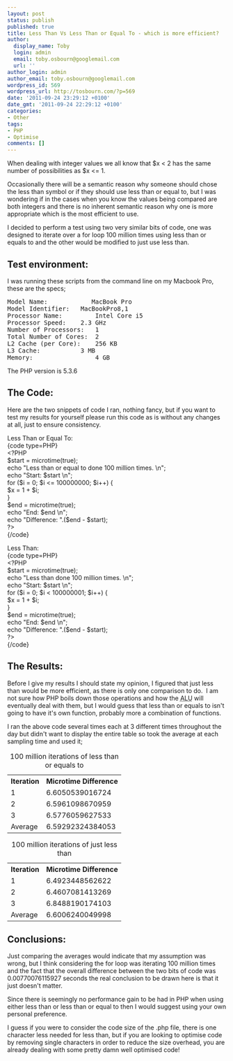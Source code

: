```yaml
---
layout: post
status: publish
published: true
title: Less Than Vs Less Than or Equal To - which is more efficient?
author:
  display_name: Toby
  login: admin
  email: toby.osbourn@googlemail.com
  url: ''
author_login: admin
author_email: toby.osbourn@googlemail.com
wordpress_id: 569
wordpress_url: http://tosbourn.com/?p=569
date: '2011-09-24 23:29:12 +0100'
date_gmt: '2011-09-24 22:29:12 +0100'
categories:
- Other
tags:
- PHP
- Optimise
comments: []
---
```

<p>When dealing with integer values we all know that $x &lt; 2 has the same number of possibilities as $x &lt;= 1.</p>
<p>Occasionally there will be a semantic reason why someone should chose the less than symbol or if they should use less than or equal to, but I was wondering if in the cases when you know the values being compared are both integers and there is no inherent semantic reason why one is more appropriate which is the most efficient to use.</p>
<p>I decided to perform a test using two very similar bits of code, one was designed to iterate over a for loop 100 million times using less than or equals to and the other would be modified to just use less than.</p>
<h2>Test environment:</h2>
<p>I was running these scripts from the command line on my Macbook Pro, these are the specs;</p>
<pre>Model Name:	        MacBook Pro
Model Identifier:	MacBookPro8,1
Processor Name:	        Intel Core i5
Processor Speed:	2.3 GHz
Number of Processors:	1
Total Number of Cores:	2
L2 Cache (per Core):	256 KB
L3 Cache:	        3 MB
Memory:	                4 GB</pre>
<p>The PHP version is 5.3.6</p>
<h2>The Code:</h2>
<p>Here are the two snippets of code I ran, nothing fancy, but if you want to test my results for yourself please run this code as is without any changes at all, just to ensure consistency.</p>
<p>Less Than or Equal To:<br />
{code type=PHP}<br />
&lt;?PHP<br />
$start = microtime(true);<br />
echo "Less than or equal to done 100 million times. \n";<br />
echo "Start: $start \n";<br />
for ($i = 0; $i &lt;= 100000000; $i++) {<br />
$x = 1 + $i;<br />
}<br />
$end = microtime(true);<br />
echo "End: $end \n";<br />
echo "Difference: ".($end - $start);<br />
?&gt;<br />
{/code}</p>
<p>Less Than:<br />
{code type=PHP}<br />
&lt;?PHP<br />
$start = microtime(true);<br />
echo "Less than done 100 million times. \n";<br />
echo "Start: $start \n";<br />
for ($i = 0; $i &lt; 100000001; $i++) {<br />
$x = 1 + $i;<br />
}<br />
$end = microtime(true);<br />
echo "End: $end \n";<br />
echo "Difference: ".($end - $start);<br />
?&gt;<br />
{/code}</p>
<h2>The Results:</h2>
<p>Before I give my results I should state my opinion, I figured that just less than would be more efficient, as there is only one comparison to do.  I am not sure how PHP boils down those operations and how the <acronym title="Arithmetic Logic Unit">ALU</acronym> will eventually deal with them, but I would guess that less than or equals to isn't going to have it's own function, probably more a combination of functions.</p>
<p>I ran the above code several times each at 3 different times throughout the day but didn't want to display the entire table so took the average at each sampling time and used it;</p>
<table>
<caption>100 million iterations of less than or equals to</caption>
<tbody>
<tr>
<th>Iteration</th>
<th>Microtime Difference</th>
</tr>
<tr>
<td>1</td>
<td>6.6050539016724</td>
</tr>
<tr>
<td>2</td>
<td>6.5961098670959</td>
</tr>
<tr>
<td>3</td>
<td>6.5776059627533</td>
</tr>
<tr>
<td>Average</td>
<td>6.59292324384053</td>
</tr>
</tbody>
</table>
<table>
<caption>100 million iterations of just less than</caption>
<tbody>
<tr>
<th>Iteration</th>
<th>Microtime Difference</th>
</tr>
<tr>
<td>1</td>
<td>6.4923448562622</td>
</tr>
<tr>
<td>2</td>
<td>6.4607081413269</td>
</tr>
<tr>
<td>3</td>
<td>6.8488190174103</td>
</tr>
<tr>
<td>Average</td>
<td>6.6006240049998</td>
</tr>
</tbody>
</table>
<h2>Conclusions:</h2>
<p>Just comparing the averages would indicate that my assumption was wrong, but I think considering the for loop was iterating 100 million times and the fact that the overall difference between the two bits of code was 0.00770076115927 seconds the real conclusion to be drawn here is that it just doesn't matter.</p>
<p>Since there is seemingly no performance gain to be had in PHP when using either less than or less than or equal to then I would suggest using your own personal preference.</p>
<p>I guess if you were to consider the code size of the .php file, there is one character less needed for less than, but if you are looking to optimise code by removing single characters in order to reduce the size overhead, you are already dealing with some pretty damn well optimised code!</p>
